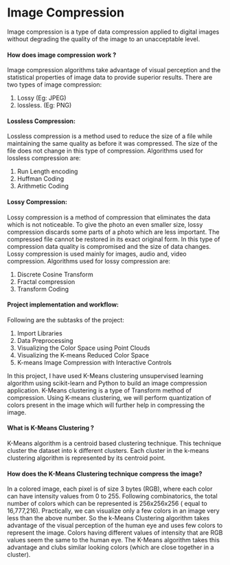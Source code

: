 # Image Compression 
Image compression is a type of data compression applied to digital images without degrading the quality of the image to an unacceptable level.

#### How does image compression work ?
Image compression algorithms take advantage of visual perception and the statistical properties of image data to provide superior results. 
There are two types of image compression:
1. Lossy (Eg: JPEG)
2. lossless. (Eg: PNG)

#### Lossless Compression:
Lossless compression is a method used to reduce the size of a file while maintaining the same quality as before it was compressed. The size of the file does not change in this type of compression. 
Algorithms used for lossless compression are:
1. Run Length encoding
2. Huffman Coding
3. Arithmetic Coding

#### Lossy Compression:
Lossy compression is a method of compression that eliminates the data which is not noticeable. To give the photo an even smaller size, lossy compression discards some parts of a photo which are less important. The compressed file cannot be restored in its exact original form. 
In this type of compression data quality is compromised and the size of data changes. Lossy compression is used mainly for images, audio and, video compression.
Algorithms used for lossy compression are:
1. Discrete Cosine Transform
2. Fractal compression
3. Transform Coding

#### Project implementation and workflow:
Following are the subtasks of the project:
1. Import Libraries
2. Data Preprocessing
3. Visualizing the Color Space using Point Clouds
4. Visualizing the K-means Reduced Color Space
5. K-means Image Compression with Interactive Controls

In this project, I have used K-Means clustering unsupervised learning algorithm using scikit-learn and Python to build an image compression application. K-Means clustering is a type of Transform method of compression. Using K-means clustering, we will perform quantization of colors present in the image which will further help in compressing the image.


#### What is K-Means Clustering ?
K-Means algorithm is a centroid based clustering technique. This technique cluster the dataset into k different clusters. Each cluster in the k-means clustering algorithm is represented by its centroid point.


#### How does the K-Means Clustering technique compress the image?
In a colored image, each pixel is of size 3 bytes (RGB), where each color can have intensity values from 0 to 255. Following combinatorics, the total number of colors which can be represented is 256x256x256 ( equal to 16,777,216). 
Practically, we can visualize only a few colors in an image very less than the above number. So the k-Means Clustering algorithm takes advantage of the visual perception of the human eye and uses few colors to represent the image. 
Colors having different values of intensity that are RGB values seem the same to the human eye. The K-Means algorithm takes this advantage and clubs similar looking colors (which are close together in a cluster).
